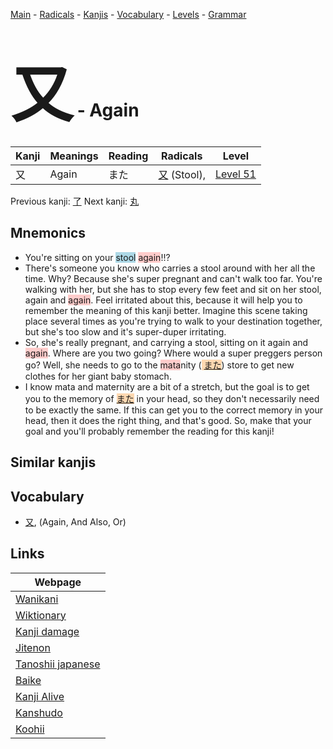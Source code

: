 <style> bigfont {font-size: 100px}</style>
[Main](../README.md) -
[Radicals](../radicals.md) -
[Kanjis](../kanjis.md) -
[Vocabulary](../vocabulary.md) -
[Levels](../levels.md) -
[Grammar](../grammar.md)
# <bigfont> 又</bigfont> - Again 

| Kanji | Meanings | Reading | Radicals | Level |
| --- | --- | --- | --- | --- |
| 又 | Again | また | [又](../radicals/又.md) (Stool),  | [Level 51](../levels/wk_level51.md) |

Previous kanji: [了](了.md) Next kanji: [丸](丸.md) 

## Mnemonics
 * You're sitting on your <span style="background-color:#ADD8E6"> stool</span> <span style="background-color:#ffcccb"> again</span>!!?
* There's someone you know who carries a stool around with her all the time. Why? Because she's super pregnant and can't walk too far. You're walking with her, but she has to stop every few feet and sit on her stool, again and <span style="background-color:#ffcccb"> again</span>. Feel irritated about this, because it will help you to remember the meaning of this kanji better. Imagine this scene taking place several times as you're trying to walk to your destination together, but she's too slow and it's super-duper irritating.
* So, she's really pregnant, and carrying a stool, sitting on it again and <span style="background-color:#ffcccb"> again</span>. Where are you two going? Where would a super preggers person go? Well, she needs to go to the <span style="background-color:#ffcccb"> mata</span>nity (<span style="background-color:#fed8b1"> [また](https://jisho.org/search/また)</span>) store to get new clothes for her giant baby stomach.
* I know mata and maternity are a bit of a stretch, but the goal is to get you to the memory of <span style="background-color:#fed8b1"> [また](https://jisho.org/search/また)</span> in your head, so they don't necessarily need to be exactly the same. If this can get you to the correct memory in your head, then it does the right thing, and that's good. So, make that your goal and you'll probably remember the reading for this kanji!


## Similar kanjis
 


## Vocabulary
 * [又](../vocabulary/又.md), (Again, And Also, Or)



## Links 

| Webpage |
| --- |
| [Wanikani          ](https://www.wanikani.com/kanji/又) |
| [Wiktionary        ](https://en.wiktionary.org/wiki/又) |
| [Kanji damage      ](http://www.kanjidamage.com/kanji/search?utf8=✓&q=又) |
| [Jitenon           ](https://jitenon.com/kanji/又) |
| [Tanoshii japanese ](https://www.tanoshiijapanese.com/dictionary/kanji.cfm?k=又) |
| [Baike             ](https://baike.baidu.com/item/又) |
| [Kanji Alive       ](https://app.kanjialive.com/又) |
| [Kanshudo          ](https://www.kanshudo.com/searchmn?q=又) |
| [Koohii            ](https://kanji.koohii.com/study/kanji/又) |
